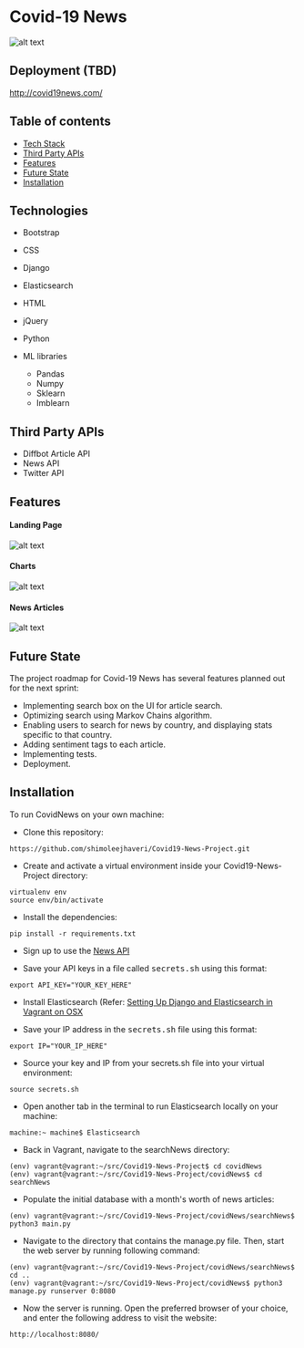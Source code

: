 # Covid-19 News
![alt text](https://github.com/shimoleejhaveri/Covid19-News-Project/blob/master/covidNews/searchNews/static/news/img/img3.gif "Web App Design")

## Deployment (TBD)
http://covid19news.com/

## Table of contents
* [Tech Stack](#tech-stack)
* [Third Party APIs](#api)
* [Features](#features)
* [Future State](#future)
* [Installation](#installation)

## <a name="tech-stack"></a>Technologies
* Bootstrap
* CSS
* Django
* Elasticsearch
* HTML
* jQuery
* Python

* ML libraries
  - Pandas
  - Numpy
  - Sklearn
  - Imblearn

## <a name="api"></a>Third Party APIs
* Diffbot Article API
* News API
* Twitter API

## <a name="features"></a>Features

#### Landing Page

![alt text](https://github.com/shimoleejhaveri/Covid19-News-Project/blob/master/covidNews/searchNews/static/news/img/img1.gif "Landing Page")

#### Charts

![alt text](https://github.com/shimoleejhaveri/Covid19-News-Project/blob/master/covidNews/searchNews/static/news/img/img4.gif "Charts")

#### News Articles

![alt text](https://github.com/shimoleejhaveri/Covid19-News-Project/blob/master/covidNews/searchNews/static/news/img/img2.gif "Accessing Articles")

## <a name="future"></a>Future State
The project roadmap for Covid-19 News has several features planned out for the next sprint:
* Implementing search box on the UI for article search.
* Optimizing search using Markov Chains algorithm.
* Enabling users to search for news by country, and displaying stats specific to that country.
* Adding sentiment tags to each article.
* Implementing tests.
* Deployment.

## <a name="installation"></a>Installation
To run CovidNews on your own machine:
* Clone this repository: 
```
https://github.com/shimoleejhaveri/Covid19-News-Project.git
```

* Create and activate a virtual environment inside your Covid19-News-Project directory:
```
virtualenv env
source env/bin/activate
```

* Install the dependencies:
```
pip install -r requirements.txt
```
* Sign up to use the [News API](https://newsapi.org/)

* Save your API keys in a file called <kbd>secrets.sh</kbd> using this format:
```
export API_KEY="YOUR_KEY_HERE"
```
* Install Elasticsearch (Refer: <a target="_blank" href="https://medium.com/@shimoleejhaveri/setting-up-django-and-elasticsearch-in-vagrant-on-osx-596d27a6e9cd"> Setting Up Django and Elasticsearch in Vagrant on OSX </a> 

* Save your IP address in the <kbd>secrets.sh</kbd> file using this format:
```
export IP="YOUR_IP_HERE"
```
* Source your key and IP from your secrets.sh file into your virtual environment:
```
source secrets.sh
```
* Open another tab in the terminal to run Elasticsearch locally on your machine:
```
machine:~ machine$ Elasticsearch
```
* Back in Vagrant, navigate to the searchNews directory:
```
(env) vagrant@vagrant:~/src/Covid19-News-Project$ cd covidNews
(env) vagrant@vagrant:~/src/Covid19-News-Project/covidNews$ cd searchNews
```
* Populate the initial database with a month's worth of news articles:
```
(env) vagrant@vagrant:~/src/Covid19-News-Project/covidNews/searchNews$ python3 main.py
```
* Navigate to the directory that contains the manage.py file. Then, start the web server by running following command:
```
(env) vagrant@vagrant:~/src/Covid19-News-Project/covidNews/searchNews$ cd ..
(env) vagrant@vagrant:~/src/Covid19-News-Project/covidNews$ python3 manage.py runserver 0:8080
```
* Now the server is running. Open the preferred browser of your choice, and enter the following address to visit the website:
```
http://localhost:8080/
```
